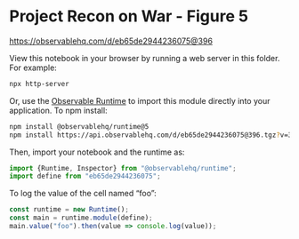 # Project Recon on War - Figure 5

https://observablehq.com/d/eb65de2944236075@396

View this notebook in your browser by running a web server in this folder. For
example:

~~~sh
npx http-server
~~~

Or, use the [Observable Runtime](https://github.com/observablehq/runtime) to
import this module directly into your application. To npm install:

~~~sh
npm install @observablehq/runtime@5
npm install https://api.observablehq.com/d/eb65de2944236075@396.tgz?v=3
~~~

Then, import your notebook and the runtime as:

~~~js
import {Runtime, Inspector} from "@observablehq/runtime";
import define from "eb65de2944236075";
~~~

To log the value of the cell named “foo”:

~~~js
const runtime = new Runtime();
const main = runtime.module(define);
main.value("foo").then(value => console.log(value));
~~~
